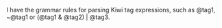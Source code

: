 I have the grammar rules for parsing Kiwi tag expressions, such as @tag1, ~@tag1 or (@tag1 & @tag2) | @tag3.